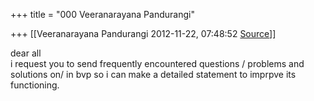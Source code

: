 +++
title = "000 Veeranarayana Pandurangi"

+++
[[Veeranarayana Pandurangi	2012-11-22, 07:48:52 [Source](https://groups.google.com/g/bvparishat/c/eI-k1TIZDl8)]]



dear all  
i request you to send frequently encountered questions / problems and solutions on/ in bvp so i can make a detailed statement to imprpve its functioning.  

